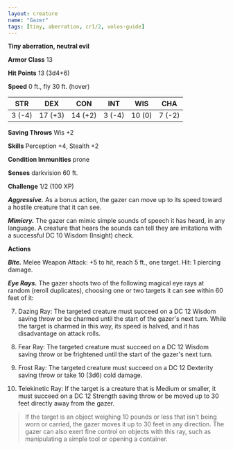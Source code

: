 ```yaml
---
layout: creature
name: "Gazer"
tags: [tiny, aberration, cr1/2, volos-guide]
---
```


**Tiny aberration, neutral evil**

**Armor Class** 13

**Hit Points** 13 (3d4+6)

**Speed** 0 ft., fly 30 ft. (hover)

|   STR   |   DEX   |   CON   |   INT   |   WIS   |   CHA   |
|:-----:|:-----:|:-----:|:-----:|:-----:|:-----:|
| 3 (-4) | 17 (+3) | 14 (+2) | 3 (-4) | 10 (0) | 7 (-2) |

**Saving Throws** Wis +2

**Skills** Perception +4, Stealth +2

**Condition Immunities** prone

**Senses** darkvision 60 ft.

**Challenge** 1/2 (100 XP)

***Aggressive.*** As a bonus action, the gazer can move up to its speed toward a hostile creature that it can see.

***Mimicry.*** The gazer can mimic simple sounds of speech it has heard, in any language. A creature that hears the sounds can tell they are imitations with a successful DC 10 Wisdom (Insight) check.

**Actions**

***Bite.*** Melee Weapon Attack: +5 to hit, reach 5 ft., one target. Hit: 1 piercing damage.

***Eye Rays.*** The gazer shoots two of the following magical eye rays at random (reroll duplicates), choosing one or two targets it can see within 60 feet of it:

7. Dazing Ray: The targeted creature must succeed on a DC 12 Wisdom saving throw or be charmed until the start of the gazer's next turn. While the target is charmed in this way, its speed is halved, and it has disadvantage on attack rolls.

2. Fear Ray: The targeted creature must succeed on a DC 12 Wisdom saving throw or be frightened until the start of the gazer's next turn.

3. Frost Ray: The targeted creature must succeed on a DC 12 Dexterity saving throw or take 10 (3d6) cold damage.

4. Telekinetic Ray: If the target is a creature that is Medium or smaller, it must succeed on a DC 12 Strength saving throw or be moved up to 30 feet directly away from the gazer.

>If the target is an object weighing 10 pounds or less that isn't being worn or carried, the gazer moves it up to 30 feet in any direction. The gazer can also exert fine control on objects with this ray, such as manipulating a simple tool or opening a container.

